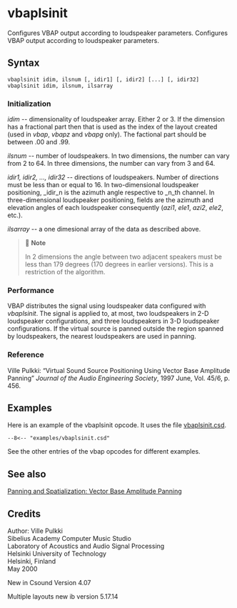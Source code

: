 <!--
id:vbaplsinit
category:Signal Modifiers:Panning and Spatialization
-->
# vbaplsinit
Configures VBAP output according to loudspeaker parameters.
Configures VBAP output according to loudspeaker parameters.

## Syntax
``` csound-orc
vbaplsinit idim, ilsnum [, idir1] [, idir2] [...] [, idir32]
vbaplsinit idim, ilsnum, ilsarray
```

### Initialization

_idim_ -- dimensionality of loudspeaker array. Either 2 or 3.  If the dimension has a fractional part then that is used as the index of the layout created (used in _vbap_, _vbapz_ and _vbapg_ only).  The factional part should be between .00 and .99.

_ilsnum_ -- number of loudspeakers. In two dimensions, the number can vary from 2 to 64. In three dimensions, the number can vary from 3 and 64.

_idir1, idir2, ..., idir32_ -- directions of loudspeakers. Number of directions must be less than or equal to 16. In two-dimensional loudspeaker positioning, _idir_n is the azimuth angle respective to _n_th channel.  In three-dimensional loudspeaker positioning, fields are the azimuth and elevation angles of each loudspeaker consequently (_azi1_, _ele1_, _azi2_, _ele2_, etc.).

_ilsarray_ -- a one dimesional array of the data as described above.

> :memo: **Note**
>
> In 2 dimensions the angle between two adjacent speakers must be less than 179 degrees (170 degrees in earlier versions). This is a restriction of the algorithm.

### Performance

VBAP distributes the signal using loudspeaker data configured with _vbaplsinit_. The signal is applied to, at most, two loudspeakers in 2-D loudspeaker configurations, and three loudspeakers in 3-D loudspeaker configurations. If the virtual source is panned outside the region spanned by loudspeakers, the nearest loudspeakers are used in panning.

### Reference

Ville Pulkki: &#8220;Virtual Sound Source Positioning Using Vector Base Amplitude Panning&#8221; _Journal of the Audio Engineering Society_, 1997 June, Vol. 45/6, p. 456.

## Examples

Here is an example of the vbaplsinit opcode. It uses the file [vbaplsinit.csd](../../examples/vbaplsinit.csd).

``` csound-csd title="Example of the vbaplsinit opcode." linenums="1"
--8<-- "examples/vbaplsinit.csd"
```

See the other entries of the vbap opcodes for different examples.

## See also

[Panning and Spatialization: Vector Base Amplitude Panning](../../sigmod/panspatl)

## Credits

Author: Ville Pulkki<br>
Sibelius Academy Computer Music Studio<br>
Laboratory of Acoustics and Audio Signal Processing<br>
Helsinki University of Technology<br>
Helsinki, Finland<br>
May 2000<br>

New in Csound Version 4.07

Multiple layouts new ib version 5.17.14
